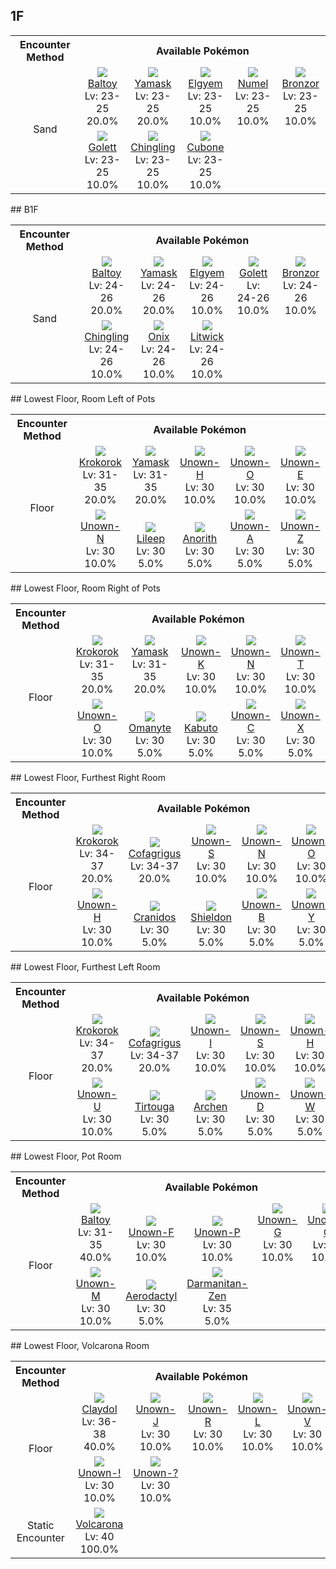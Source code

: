 ## 1F

<table><tr><th colspan="1">Encounter Method</th><th colspan="5" style = "text-align: center;">Available Pokémon</th></tr>
<tr><td rowspan="2" style="vertical-align: middle; word-wrap: break-word; text-align: center;">Sand</td><td style="text-align: center; vertical-align: bottom;"> <img src="https://smilingzero.github.io/BlazeBlack2ReduxWiki/img/animated/343.gif"> <br> <a href="https://smilingzero.github.io/BlazeBlack2ReduxWiki/pokemons/343">Baltoy</a> <br> Lv: 23-25 <br> 20.0% </td><td style="text-align: center; vertical-align: bottom;"> <img src="https://smilingzero.github.io/BlazeBlack2ReduxWiki/img/animated/562.gif"> <br> <a href="https://smilingzero.github.io/BlazeBlack2ReduxWiki/pokemons/562">Yamask</a> <br> Lv: 23-25 <br> 20.0% </td><td style="text-align: center; vertical-align: bottom;"> <img src="https://smilingzero.github.io/BlazeBlack2ReduxWiki/img/animated/605.gif"> <br> <a href="https://smilingzero.github.io/BlazeBlack2ReduxWiki/pokemons/605">Elgyem</a> <br> Lv: 23-25 <br> 10.0% </td><td style="text-align: center; vertical-align: bottom;"> <img src="https://smilingzero.github.io/BlazeBlack2ReduxWiki/img/animated/322.gif"> <br> <a href="https://smilingzero.github.io/BlazeBlack2ReduxWiki/pokemons/322">Numel</a> <br> Lv: 23-25 <br> 10.0% </td><td style="text-align: center; vertical-align: bottom;"> <img src="https://smilingzero.github.io/BlazeBlack2ReduxWiki/img/animated/436.gif"> <br> <a href="https://smilingzero.github.io/BlazeBlack2ReduxWiki/pokemons/436">Bronzor</a> <br> Lv: 23-25 <br> 10.0% </td></tr>
<tr><td style="text-align: center; vertical-align: bottom;"> <img src="https://smilingzero.github.io/BlazeBlack2ReduxWiki/img/animated/622.gif"> <br> <a href="https://smilingzero.github.io/BlazeBlack2ReduxWiki/pokemons/622">Golett</a> <br> Lv: 23-25 <br> 10.0% </td><td style="text-align: center; vertical-align: bottom;"> <img src="https://smilingzero.github.io/BlazeBlack2ReduxWiki/img/animated/433.gif"> <br> <a href="https://smilingzero.github.io/BlazeBlack2ReduxWiki/pokemons/433">Chingling</a> <br> Lv: 23-25 <br> 10.0% </td><td style="text-align: center; vertical-align: bottom;"> <img src="https://smilingzero.github.io/BlazeBlack2ReduxWiki/img/animated/104.gif"> <br> <a href="https://smilingzero.github.io/BlazeBlack2ReduxWiki/pokemons/104">Cubone</a> <br> Lv: 23-25 <br> 10.0% </td><td></td><td></td></tr></table>
## B1F

<table><tr><th colspan="1">Encounter Method</th><th colspan="5" style = "text-align: center;">Available Pokémon</th></tr>
<tr><td rowspan="2" style="vertical-align: middle; word-wrap: break-word; text-align: center;">Sand</td><td style="text-align: center; vertical-align: bottom;"> <img src="https://smilingzero.github.io/BlazeBlack2ReduxWiki/img/animated/343.gif"> <br> <a href="https://smilingzero.github.io/BlazeBlack2ReduxWiki/pokemons/343">Baltoy</a> <br> Lv: 24-26 <br> 20.0% </td><td style="text-align: center; vertical-align: bottom;"> <img src="https://smilingzero.github.io/BlazeBlack2ReduxWiki/img/animated/562.gif"> <br> <a href="https://smilingzero.github.io/BlazeBlack2ReduxWiki/pokemons/562">Yamask</a> <br> Lv: 24-26 <br> 20.0% </td><td style="text-align: center; vertical-align: bottom;"> <img src="https://smilingzero.github.io/BlazeBlack2ReduxWiki/img/animated/605.gif"> <br> <a href="https://smilingzero.github.io/BlazeBlack2ReduxWiki/pokemons/605">Elgyem</a> <br> Lv: 24-26 <br> 10.0% </td><td style="text-align: center; vertical-align: bottom;"> <img src="https://smilingzero.github.io/BlazeBlack2ReduxWiki/img/animated/622.gif"> <br> <a href="https://smilingzero.github.io/BlazeBlack2ReduxWiki/pokemons/622">Golett</a> <br> Lv: 24-26 <br> 10.0% </td><td style="text-align: center; vertical-align: bottom;"> <img src="https://smilingzero.github.io/BlazeBlack2ReduxWiki/img/animated/436.gif"> <br> <a href="https://smilingzero.github.io/BlazeBlack2ReduxWiki/pokemons/436">Bronzor</a> <br> Lv: 24-26 <br> 10.0% </td></tr>
<tr><td style="text-align: center; vertical-align: bottom;"> <img src="https://smilingzero.github.io/BlazeBlack2ReduxWiki/img/animated/433.gif"> <br> <a href="https://smilingzero.github.io/BlazeBlack2ReduxWiki/pokemons/433">Chingling</a> <br> Lv: 24-26 <br> 10.0% </td><td style="text-align: center; vertical-align: bottom;"> <img src="https://smilingzero.github.io/BlazeBlack2ReduxWiki/img/animated/95.gif"> <br> <a href="https://smilingzero.github.io/BlazeBlack2ReduxWiki/pokemons/095">Onix</a> <br> Lv: 24-26 <br> 10.0% </td><td style="text-align: center; vertical-align: bottom;"> <img src="https://smilingzero.github.io/BlazeBlack2ReduxWiki/img/animated/607.gif"> <br> <a href="https://smilingzero.github.io/BlazeBlack2ReduxWiki/pokemons/607">Litwick</a> <br> Lv: 24-26 <br> 10.0% </td><td></td><td></td></tr></table>
## Lowest Floor, Room Left of Pots

<table><tr><th colspan="1">Encounter Method</th><th colspan="5" style = "text-align: center;">Available Pokémon</th></tr>
<tr><td rowspan="2" style="vertical-align: middle; word-wrap: break-word; text-align: center;">Floor</td><td style="text-align: center; vertical-align: bottom;"> <img src="https://smilingzero.github.io/BlazeBlack2ReduxWiki/img/animated/552.gif"> <br> <a href="https://smilingzero.github.io/BlazeBlack2ReduxWiki/pokemons/552">Krokorok</a> <br> Lv: 31-35 <br> 20.0% </td><td style="text-align: center; vertical-align: bottom;"> <img src="https://smilingzero.github.io/BlazeBlack2ReduxWiki/img/animated/562.gif"> <br> <a href="https://smilingzero.github.io/BlazeBlack2ReduxWiki/pokemons/562">Yamask</a> <br> Lv: 31-35 <br> 20.0% </td><td style="text-align: center; vertical-align: bottom;"> <img src="https://smilingzero.github.io/BlazeBlack2ReduxWiki/img/animated/201-h.gif"> <br> <a href="https://smilingzero.github.io/BlazeBlack2ReduxWiki/pokemons/201">Unown-H</a> <br> Lv: 30 <br> 10.0% </td><td style="text-align: center; vertical-align: bottom;"> <img src="https://smilingzero.github.io/BlazeBlack2ReduxWiki/img/animated/201-o.gif"> <br> <a href="https://smilingzero.github.io/BlazeBlack2ReduxWiki/pokemons/201">Unown-O</a> <br> Lv: 30 <br> 10.0% </td><td style="text-align: center; vertical-align: bottom;"> <img src="https://smilingzero.github.io/BlazeBlack2ReduxWiki/img/animated/201-e.gif"> <br> <a href="https://smilingzero.github.io/BlazeBlack2ReduxWiki/pokemons/201">Unown-E</a> <br> Lv: 30 <br> 10.0% </td></tr>
<tr><td style="text-align: center; vertical-align: bottom;"> <img src="https://smilingzero.github.io/BlazeBlack2ReduxWiki/img/animated/201-n.gif"> <br> <a href="https://smilingzero.github.io/BlazeBlack2ReduxWiki/pokemons/201">Unown-N</a> <br> Lv: 30 <br> 10.0% </td><td style="text-align: center; vertical-align: bottom;"> <img src="https://smilingzero.github.io/BlazeBlack2ReduxWiki/img/animated/345.gif"> <br> <a href="https://smilingzero.github.io/BlazeBlack2ReduxWiki/pokemons/345">Lileep</a> <br> Lv: 30 <br> 5.0% </td><td style="text-align: center; vertical-align: bottom;"> <img src="https://smilingzero.github.io/BlazeBlack2ReduxWiki/img/animated/347.gif"> <br> <a href="https://smilingzero.github.io/BlazeBlack2ReduxWiki/pokemons/347">Anorith</a> <br> Lv: 30 <br> 5.0% </td><td style="text-align: center; vertical-align: bottom;"> <img src="https://smilingzero.github.io/BlazeBlack2ReduxWiki/img/animated/201-a.gif"> <br> <a href="https://smilingzero.github.io/BlazeBlack2ReduxWiki/pokemons/201">Unown-A</a> <br> Lv: 30 <br> 5.0% </td><td style="text-align: center; vertical-align: bottom;"> <img src="https://smilingzero.github.io/BlazeBlack2ReduxWiki/img/animated/201-z.gif"> <br> <a href="https://smilingzero.github.io/BlazeBlack2ReduxWiki/pokemons/201">Unown-Z</a> <br> Lv: 30 <br> 5.0% </td></tr></table>
## Lowest Floor, Room Right of Pots

<table><tr><th colspan="1">Encounter Method</th><th colspan="5" style = "text-align: center;">Available Pokémon</th></tr>
<tr><td rowspan="2" style="vertical-align: middle; word-wrap: break-word; text-align: center;">Floor</td><td style="text-align: center; vertical-align: bottom;"> <img src="https://smilingzero.github.io/BlazeBlack2ReduxWiki/img/animated/552.gif"> <br> <a href="https://smilingzero.github.io/BlazeBlack2ReduxWiki/pokemons/552">Krokorok</a> <br> Lv: 31-35 <br> 20.0% </td><td style="text-align: center; vertical-align: bottom;"> <img src="https://smilingzero.github.io/BlazeBlack2ReduxWiki/img/animated/562.gif"> <br> <a href="https://smilingzero.github.io/BlazeBlack2ReduxWiki/pokemons/562">Yamask</a> <br> Lv: 31-35 <br> 20.0% </td><td style="text-align: center; vertical-align: bottom;"> <img src="https://smilingzero.github.io/BlazeBlack2ReduxWiki/img/animated/201-k.gif"> <br> <a href="https://smilingzero.github.io/BlazeBlack2ReduxWiki/pokemons/201">Unown-K</a> <br> Lv: 30 <br> 10.0% </td><td style="text-align: center; vertical-align: bottom;"> <img src="https://smilingzero.github.io/BlazeBlack2ReduxWiki/img/animated/201-n.gif"> <br> <a href="https://smilingzero.github.io/BlazeBlack2ReduxWiki/pokemons/201">Unown-N</a> <br> Lv: 30 <br> 10.0% </td><td style="text-align: center; vertical-align: bottom;"> <img src="https://smilingzero.github.io/BlazeBlack2ReduxWiki/img/animated/201-t.gif"> <br> <a href="https://smilingzero.github.io/BlazeBlack2ReduxWiki/pokemons/201">Unown-T</a> <br> Lv: 30 <br> 10.0% </td></tr>
<tr><td style="text-align: center; vertical-align: bottom;"> <img src="https://smilingzero.github.io/BlazeBlack2ReduxWiki/img/animated/201-o.gif"> <br> <a href="https://smilingzero.github.io/BlazeBlack2ReduxWiki/pokemons/201">Unown-O</a> <br> Lv: 30 <br> 10.0% </td><td style="text-align: center; vertical-align: bottom;"> <img src="https://smilingzero.github.io/BlazeBlack2ReduxWiki/img/animated/138.gif"> <br> <a href="https://smilingzero.github.io/BlazeBlack2ReduxWiki/pokemons/138">Omanyte</a> <br> Lv: 30 <br> 5.0% </td><td style="text-align: center; vertical-align: bottom;"> <img src="https://smilingzero.github.io/BlazeBlack2ReduxWiki/img/animated/140.gif"> <br> <a href="https://smilingzero.github.io/BlazeBlack2ReduxWiki/pokemons/140">Kabuto</a> <br> Lv: 30 <br> 5.0% </td><td style="text-align: center; vertical-align: bottom;"> <img src="https://smilingzero.github.io/BlazeBlack2ReduxWiki/img/animated/201-c.gif"> <br> <a href="https://smilingzero.github.io/BlazeBlack2ReduxWiki/pokemons/201">Unown-C</a> <br> Lv: 30 <br> 5.0% </td><td style="text-align: center; vertical-align: bottom;"> <img src="https://smilingzero.github.io/BlazeBlack2ReduxWiki/img/animated/201-x.gif"> <br> <a href="https://smilingzero.github.io/BlazeBlack2ReduxWiki/pokemons/201">Unown-X</a> <br> Lv: 30 <br> 5.0% </td></tr></table>
## Lowest Floor, Furthest Right Room

<table><tr><th colspan="1">Encounter Method</th><th colspan="5" style = "text-align: center;">Available Pokémon</th></tr>
<tr><td rowspan="2" style="vertical-align: middle; word-wrap: break-word; text-align: center;">Floor</td><td style="text-align: center; vertical-align: bottom;"> <img src="https://smilingzero.github.io/BlazeBlack2ReduxWiki/img/animated/552.gif"> <br> <a href="https://smilingzero.github.io/BlazeBlack2ReduxWiki/pokemons/552">Krokorok</a> <br> Lv: 34-37 <br> 20.0% </td><td style="text-align: center; vertical-align: bottom;"> <img src="https://smilingzero.github.io/BlazeBlack2ReduxWiki/img/animated/563.gif"> <br> <a href="https://smilingzero.github.io/BlazeBlack2ReduxWiki/pokemons/563">Cofagrigus</a> <br> Lv: 34-37 <br> 20.0% </td><td style="text-align: center; vertical-align: bottom;"> <img src="https://smilingzero.github.io/BlazeBlack2ReduxWiki/img/animated/201-s.gif"> <br> <a href="https://smilingzero.github.io/BlazeBlack2ReduxWiki/pokemons/201">Unown-S</a> <br> Lv: 30 <br> 10.0% </td><td style="text-align: center; vertical-align: bottom;"> <img src="https://smilingzero.github.io/BlazeBlack2ReduxWiki/img/animated/201-n.gif"> <br> <a href="https://smilingzero.github.io/BlazeBlack2ReduxWiki/pokemons/201">Unown-N</a> <br> Lv: 30 <br> 10.0% </td><td style="text-align: center; vertical-align: bottom;"> <img src="https://smilingzero.github.io/BlazeBlack2ReduxWiki/img/animated/201-o.gif"> <br> <a href="https://smilingzero.github.io/BlazeBlack2ReduxWiki/pokemons/201">Unown-O</a> <br> Lv: 30 <br> 10.0% </td></tr>
<tr><td style="text-align: center; vertical-align: bottom;"> <img src="https://smilingzero.github.io/BlazeBlack2ReduxWiki/img/animated/201-h.gif"> <br> <a href="https://smilingzero.github.io/BlazeBlack2ReduxWiki/pokemons/201">Unown-H</a> <br> Lv: 30 <br> 10.0% </td><td style="text-align: center; vertical-align: bottom;"> <img src="https://smilingzero.github.io/BlazeBlack2ReduxWiki/img/animated/408.gif"> <br> <a href="https://smilingzero.github.io/BlazeBlack2ReduxWiki/pokemons/408">Cranidos</a> <br> Lv: 30 <br> 5.0% </td><td style="text-align: center; vertical-align: bottom;"> <img src="https://smilingzero.github.io/BlazeBlack2ReduxWiki/img/animated/410.gif"> <br> <a href="https://smilingzero.github.io/BlazeBlack2ReduxWiki/pokemons/410">Shieldon</a> <br> Lv: 30 <br> 5.0% </td><td style="text-align: center; vertical-align: bottom;"> <img src="https://smilingzero.github.io/BlazeBlack2ReduxWiki/img/animated/201-b.gif"> <br> <a href="https://smilingzero.github.io/BlazeBlack2ReduxWiki/pokemons/201">Unown-B</a> <br> Lv: 30 <br> 5.0% </td><td style="text-align: center; vertical-align: bottom;"> <img src="https://smilingzero.github.io/BlazeBlack2ReduxWiki/img/animated/201-y.gif"> <br> <a href="https://smilingzero.github.io/BlazeBlack2ReduxWiki/pokemons/201">Unown-Y</a> <br> Lv: 30 <br> 5.0% </td></tr></table>
## Lowest Floor, Furthest Left Room

<table><tr><th colspan="1">Encounter Method</th><th colspan="5" style = "text-align: center;">Available Pokémon</th></tr>
<tr><td rowspan="2" style="vertical-align: middle; word-wrap: break-word; text-align: center;">Floor</td><td style="text-align: center; vertical-align: bottom;"> <img src="https://smilingzero.github.io/BlazeBlack2ReduxWiki/img/animated/552.gif"> <br> <a href="https://smilingzero.github.io/BlazeBlack2ReduxWiki/pokemons/552">Krokorok</a> <br> Lv: 34-37 <br> 20.0% </td><td style="text-align: center; vertical-align: bottom;"> <img src="https://smilingzero.github.io/BlazeBlack2ReduxWiki/img/animated/563.gif"> <br> <a href="https://smilingzero.github.io/BlazeBlack2ReduxWiki/pokemons/563">Cofagrigus</a> <br> Lv: 34-37 <br> 20.0% </td><td style="text-align: center; vertical-align: bottom;"> <img src="https://smilingzero.github.io/BlazeBlack2ReduxWiki/img/animated/201-i.gif"> <br> <a href="https://smilingzero.github.io/BlazeBlack2ReduxWiki/pokemons/201">Unown-I</a> <br> Lv: 30 <br> 10.0% </td><td style="text-align: center; vertical-align: bottom;"> <img src="https://smilingzero.github.io/BlazeBlack2ReduxWiki/img/animated/201-s.gif"> <br> <a href="https://smilingzero.github.io/BlazeBlack2ReduxWiki/pokemons/201">Unown-S</a> <br> Lv: 30 <br> 10.0% </td><td style="text-align: center; vertical-align: bottom;"> <img src="https://smilingzero.github.io/BlazeBlack2ReduxWiki/img/animated/201-h.gif"> <br> <a href="https://smilingzero.github.io/BlazeBlack2ReduxWiki/pokemons/201">Unown-H</a> <br> Lv: 30 <br> 10.0% </td></tr>
<tr><td style="text-align: center; vertical-align: bottom;"> <img src="https://smilingzero.github.io/BlazeBlack2ReduxWiki/img/animated/201-u.gif"> <br> <a href="https://smilingzero.github.io/BlazeBlack2ReduxWiki/pokemons/201">Unown-U</a> <br> Lv: 30 <br> 10.0% </td><td style="text-align: center; vertical-align: bottom;"> <img src="https://smilingzero.github.io/BlazeBlack2ReduxWiki/img/animated/564.gif"> <br> <a href="https://smilingzero.github.io/BlazeBlack2ReduxWiki/pokemons/564">Tirtouga</a> <br> Lv: 30 <br> 5.0% </td><td style="text-align: center; vertical-align: bottom;"> <img src="https://smilingzero.github.io/BlazeBlack2ReduxWiki/img/animated/566.gif"> <br> <a href="https://smilingzero.github.io/BlazeBlack2ReduxWiki/pokemons/566">Archen</a> <br> Lv: 30 <br> 5.0% </td><td style="text-align: center; vertical-align: bottom;"> <img src="https://smilingzero.github.io/BlazeBlack2ReduxWiki/img/animated/201-d.gif"> <br> <a href="https://smilingzero.github.io/BlazeBlack2ReduxWiki/pokemons/201">Unown-D</a> <br> Lv: 30 <br> 5.0% </td><td style="text-align: center; vertical-align: bottom;"> <img src="https://smilingzero.github.io/BlazeBlack2ReduxWiki/img/animated/201-w.gif"> <br> <a href="https://smilingzero.github.io/BlazeBlack2ReduxWiki/pokemons/201">Unown-W</a> <br> Lv: 30 <br> 5.0% </td></tr></table>
## Lowest Floor, Pot Room

<table><tr><th colspan="1">Encounter Method</th><th colspan="5" style = "text-align: center;">Available Pokémon</th></tr>
<tr><td rowspan="2" style="vertical-align: middle; word-wrap: break-word; text-align: center;">Floor</td><td style="text-align: center; vertical-align: bottom;"> <img src="https://smilingzero.github.io/BlazeBlack2ReduxWiki/img/animated/343.gif"> <br> <a href="https://smilingzero.github.io/BlazeBlack2ReduxWiki/pokemons/343">Baltoy</a> <br> Lv: 31-35 <br> 40.0% </td><td style="text-align: center; vertical-align: bottom;"> <img src="https://smilingzero.github.io/BlazeBlack2ReduxWiki/img/animated/201-f.gif"> <br> <a href="https://smilingzero.github.io/BlazeBlack2ReduxWiki/pokemons/201">Unown-F</a> <br> Lv: 30 <br> 10.0% </td><td style="text-align: center; vertical-align: bottom;"> <img src="https://smilingzero.github.io/BlazeBlack2ReduxWiki/img/animated/201-p.gif"> <br> <a href="https://smilingzero.github.io/BlazeBlack2ReduxWiki/pokemons/201">Unown-P</a> <br> Lv: 30 <br> 10.0% </td><td style="text-align: center; vertical-align: bottom;"> <img src="https://smilingzero.github.io/BlazeBlack2ReduxWiki/img/animated/201-g.gif"> <br> <a href="https://smilingzero.github.io/BlazeBlack2ReduxWiki/pokemons/201">Unown-G</a> <br> Lv: 30 <br> 10.0% </td><td style="text-align: center; vertical-align: bottom;"> <img src="https://smilingzero.github.io/BlazeBlack2ReduxWiki/img/animated/201-q.gif"> <br> <a href="https://smilingzero.github.io/BlazeBlack2ReduxWiki/pokemons/201">Unown-Q</a> <br> Lv: 30 <br> 10.0% </td></tr>
<tr><td style="text-align: center; vertical-align: bottom;"> <img src="https://smilingzero.github.io/BlazeBlack2ReduxWiki/img/animated/201-m.gif"> <br> <a href="https://smilingzero.github.io/BlazeBlack2ReduxWiki/pokemons/201">Unown-M</a> <br> Lv: 30 <br> 10.0% </td><td style="text-align: center; vertical-align: bottom;"> <img src="https://smilingzero.github.io/BlazeBlack2ReduxWiki/img/animated/142.gif"> <br> <a href="https://smilingzero.github.io/BlazeBlack2ReduxWiki/pokemons/142">Aerodactyl</a> <br> Lv: 30 <br> 5.0% </td><td style="text-align: center; vertical-align: bottom;"> <img src="https://smilingzero.github.io/BlazeBlack2ReduxWiki/img/animated/555-zen.gif"> <br> <a href="https://smilingzero.github.io/BlazeBlack2ReduxWiki/pokemons/555">Darmanitan-Zen</a> <br> Lv: 35 <br> 5.0% </td><td></td><td></td></tr></table>
## Lowest Floor, Volcarona Room

<table><tr><th colspan="1">Encounter Method</th><th colspan="5" style = "text-align: center;">Available Pokémon</th></tr>
<tr><td rowspan="2" style="vertical-align: middle; word-wrap: break-word; text-align: center;">Floor</td><td style="text-align: center; vertical-align: bottom;"> <img src="https://smilingzero.github.io/BlazeBlack2ReduxWiki/img/animated/344.gif"> <br> <a href="https://smilingzero.github.io/BlazeBlack2ReduxWiki/pokemons/344">Claydol</a> <br> Lv: 36-38 <br> 40.0% </td><td style="text-align: center; vertical-align: bottom;"> <img src="https://smilingzero.github.io/BlazeBlack2ReduxWiki/img/animated/201-j.gif"> <br> <a href="https://smilingzero.github.io/BlazeBlack2ReduxWiki/pokemons/201">Unown-J</a> <br> Lv: 30 <br> 10.0% </td><td style="text-align: center; vertical-align: bottom;"> <img src="https://smilingzero.github.io/BlazeBlack2ReduxWiki/img/animated/201-r.gif"> <br> <a href="https://smilingzero.github.io/BlazeBlack2ReduxWiki/pokemons/201">Unown-R</a> <br> Lv: 30 <br> 10.0% </td><td style="text-align: center; vertical-align: bottom;"> <img src="https://smilingzero.github.io/BlazeBlack2ReduxWiki/img/animated/201-l.gif"> <br> <a href="https://smilingzero.github.io/BlazeBlack2ReduxWiki/pokemons/201">Unown-L</a> <br> Lv: 30 <br> 10.0% </td><td style="text-align: center; vertical-align: bottom;"> <img src="https://smilingzero.github.io/BlazeBlack2ReduxWiki/img/animated/201-v.gif"> <br> <a href="https://smilingzero.github.io/BlazeBlack2ReduxWiki/pokemons/201">Unown-V</a> <br> Lv: 30 <br> 10.0% </td></tr>
<tr><td style="text-align: center; vertical-align: bottom;"> <img src="https://smilingzero.github.io/BlazeBlack2ReduxWiki/img/animated/201-exclamation.gif"> <br> <a href="https://smilingzero.github.io/BlazeBlack2ReduxWiki/pokemons/201">Unown-!</a> <br> Lv: 30 <br> 10.0% </td><td style="text-align: center; vertical-align: bottom;"> <img src="https://smilingzero.github.io/BlazeBlack2ReduxWiki/img/animated/201-question.gif"> <br> <a href="https://smilingzero.github.io/BlazeBlack2ReduxWiki/pokemons/201">Unown-?</a> <br> Lv: 30 <br> 10.0% </td><td></td><td></td><td></td></tr>
<tr><td rowspan="1" style="vertical-align: middle; word-wrap: break-word; text-align: center;">Static Encounter</td><td style="text-align: center; vertical-align: bottom;"> <img src="https://smilingzero.github.io/BlazeBlack2ReduxWiki/img/animated/637.gif"> <br> <a href="https://smilingzero.github.io/BlazeBlack2ReduxWiki/pokemons/637">Volcarona</a> <br> Lv: 40 <br> 100.0% </td><td></td><td></td><td></td><td></td></tr></table>
